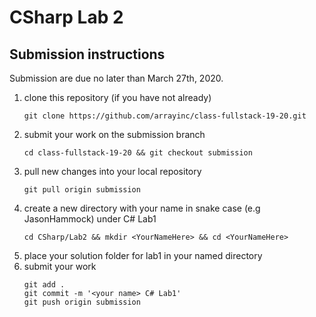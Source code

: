 # CSharp Lab 2

## Submission instructions

Submission are due no later than March 27th, 2020.

1. clone this repository (if you have not already)
   ```
   git clone https://github.com/arrayinc/class-fullstack-19-20.git
   ```
2. submit your work on the submission branch
   ```
   cd class-fullstack-19-20 && git checkout submission
   ```
3. pull new changes into your local repository
   ```
   git pull origin submission
   ```
4. create a new directory with your name in snake case (e.g JasonHammock) under C# Lab1
   ```
   cd CSharp/Lab2 && mkdir <YourNameHere> && cd <YourNameHere>
   ```
5. place your solution folder for lab1 in your named directory
6. submit your work
   ```
   git add .
   git commit -m '<your name> C# Lab1'
   git push origin submission
   ```
